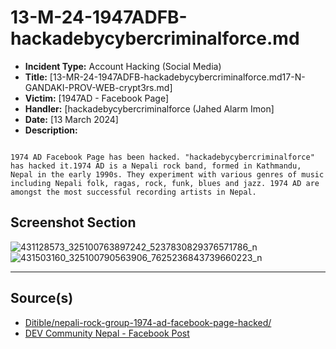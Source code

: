 # 13-M-24-1947ADFB-hackadebycybercriminalforce.md

- **Incident Type:** Account Hacking (Social Media)
- **Title:** [13-MR-24-1947ADFB-hackadebycybercriminalforce.md17-N-GANDAKI-PROV-WEB-crypt3rs.md]
- **Victim:** [1947AD - Facebook Page]
- **Handler:** [hackadebycybercriminalforce (Jahed Alarm Imon]
- **Date:** [13 March 2024]
- **Description:**
```

1974 AD Facebook Page has been hacked. "hackadebycybercriminalforce" has hacked it.1974 AD is a Nepali rock band, formed in Kathmandu, Nepal in the early 1990s. They experiment with various genres of music including Nepali folk, ragas, rock, funk, blues and jazz. 1974 AD are amongst the most successful recording artists in Nepal.
```
## Screenshot Section
![431128573_325100763897242_5237830829376571786_n](https://github.com/Krimson-Squad/When_Nepal_was_h4ck3d/assets/111997815/853f0a25-0207-4d97-bb82-842720d17fd6)
![431503160_325100790563906_7625236843739660223_n](https://github.com/Krimson-Squad/When_Nepal_was_h4ck3d/assets/111997815/cc100629-b971-4578-8ec1-a77c1d9b85f7)

---
## Source(s)
- [Ditible/nepali-rock-group-1974-ad-facebook-page-hacked/](https://www.ditible.com/nepali-rock-group-1974-ad-facebook-page-hacked/)
- [DEV Community Nepal - Facebook Post](https://www.facebook.com/devcommunitynepalofficial/posts/pfbid02fBza3qQgRHURF3CRB941kmqMJdrNm49ss3KUoNyP75RcEgs9C25DtAxVQaz5G7pDl)
